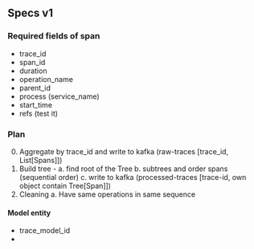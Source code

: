 ## Specs v1
### Required fields of span
* trace_id
* span_id
* duration
* operation_name
* parent_id
* process (service_name)
* start_time
* refs (test it)

### Plan
0. Aggregate by trace_id and write to kafka (raw-traces [trace_id, List[Spans]])
1. Build tree - 
  a. find root of the Tree 
  b. subtrees and order spans (sequential order) 
  c. write to kafka (processed-traces [trace-id, own object contain Tree[Span]])
2. Cleaning
  a. Have same operations in same sequence 

#### Model entity
* trace_model_id
* 